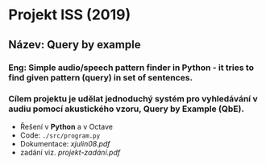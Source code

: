 # Projekt ISS (2019)

## Název: Query by example

### Eng: Simple audio/speech pattern finder in Python - it tries to find given pattern (query) in set of sentences.
### Cílem projektu je udělat jednoduchý systém pro vyhledávání v audiu pomocí akustického vzoru, Query by Example (QbE).

* Řešení v **Python** a v Octave
* Code: ```./src/program.py```
* Dokumentace: *xjulin08.pdf*
* zadání viz. *projekt-zadání.pdf*
